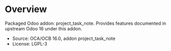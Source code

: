 # Overview

Packaged Odoo addon: project_task_note. Provides features documented in upstream Odoo 16 under this addon.

- Source: OCA/OCB 16.0, addon project_task_note
- License: LGPL-3
